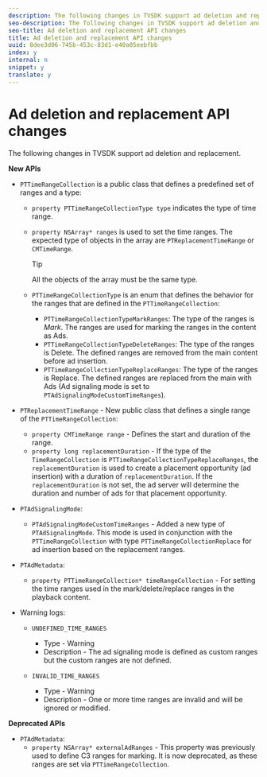 ```yaml
---
description: The following changes in TVSDK support ad deletion and replacement.
seo-description: The following changes in TVSDK support ad deletion and replacement.
seo-title: Ad deletion and replacement API changes
title: Ad deletion and replacement API changes
uuid: 8dee3d06-745b-453c-83d1-e40a05eebfbb
index: y
internal: n
snippet: y
translate: y
---
```


# Ad deletion and replacement API changes

The following changes in TVSDK support ad deletion and replacement.

**New APIs** 

* `PTTimeRangeCollection` is a public class that defines a predefined set of ranges and a type: 
    * `property PTTimeRangeCollectionType type` indicates the type of time range.    
    * `property NSArray* ranges` is used to set the time ranges. The expected type of objects in the array are `PTReplacementTimeRange` or `CMTimeRange`. 

      >[!TIP]
      >
      >All the objects of the array must be the same type.
    
    * `PTTimeRangeCollectionType` is an enum that defines the behavior for the ranges that are defined in the `PTTimeRangeCollection`:     
        * `PTTimeRangeCollectionTypeMarkRanges`: The type of the ranges is *Mark*. The ranges are used for marking the ranges in the content as Ads.        
        * `PTTimeRangeCollectionTypeDeleteRanges`: The type of the ranges is Delete. The defined ranges are removed from the main content before ad insertion.        
        * `PTTimeRangeCollectionTypeReplaceRanges`: The type of the ranges is Replace. The defined ranges are replaced from the main with Ads (Ad signaling mode is set to `PTAdSignalingModeCustomTimeRanges`).        
        
        
    
    
    

* `PTReplacementTimeRange` - New public class that defines a single range of the `PTTimeRangeCollection`: 
    * `property CMTimeRange range` - Defines the start and duration of the range.    
    * `property long replacementDuration` - If the type of the `TimeRangeCollection` is `PTTimeRangeCollectionTypeReplaceRanges`, the `replacementDuration` is used to create a placement opportunity (ad insertion) with a duration of `replacementDuration`. If the `replacementDuration` is not set, the ad server will determine the duration and number of ads for that placement opportunity.    
    
    

* `PTAdSignalingMode`: 
    * `PTAdSignalingModeCustomTimeRanges` - Added a new type of `PTAdSignalingMode`. This mode is used in conjunction with the `PTTimeRangeCollection` with type `PTTimeRangeCollectionReplace` for ad insertion based on the replacement ranges.    
    
    

* `PTAdMetadata`: 
    * `property PTTimeRangeCollection* timeRangeCollection` - For setting the time ranges used in the mark/delete/replace ranges in the playback content.    
    
    

* Warning logs: 
    * `UNDEFINED_TIME_RANGES`     
        * Type - Warning        
        * Description - The ad signaling mode is defined as custom ranges but the custom ranges are not defined.        
        
        
    
    * `INVALID_TIME_RANGES`     
        * Type - Warning        
        * Description - One or more time ranges are invalid and will be ignored or modified.        
        
        
    
    
    



**Deprecated APIs** 

* `PTAdMetadata`: 
    * `property NSArray* externalAdRanges` - This property was previously used to define C3 ranges for marking. It is now deprecated, as these ranges are set via `PTTimeRangeCollection`.    
    
    



